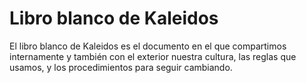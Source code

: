 Libro blanco de Kaleidos
========================

El libro blanco de Kaleidos es el documento en el que compartimos internamente y también con el exterior nuestra cultura, las reglas que usamos, y los procedimientos para seguir cambiando.
